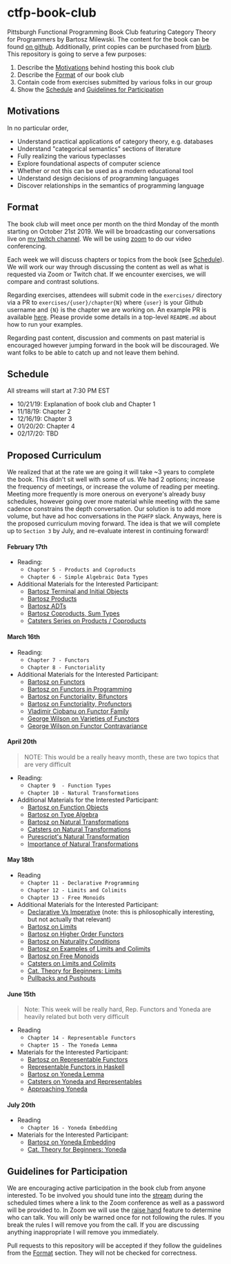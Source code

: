 # ctfp-book-club

Pittsburgh Functional Programming Book Club featuring Category Theory for
Programmers by Bartosz Milewski. The content for the book can be found [on github][book].
Additionally, print copies can be purchased from [blurb][print book].
This repository is going to serve a few purposes:

1. Describe the [Motivations](#motivations) behind hosting this book club
2. Describe the [Format](#format) of our book club
3. Contain code from exercises submitted by various folks in our group
4. Show the [Schedule](#schedule) and [Guidelines for Participation](#guidelines-for-participation)

## Motivations

In no particular order,

- Understand practical applications of category theory, e.g. databases
- Understand "categorical semantics" sections of literature
- Fully realizing the various typeclasses
- Explore foundational aspects of computer science
- Whether or not this can be used as a modern educational tool
- Understand design decisions of programming languages
- Discover relationships in the semantics of programming language

## Format

The book club will meet once per month on the third Monday of the month
starting on October 21st 2019. We will be broadcasting our conversations live
on [my twitch channel][twitch]. We will be using [zoom][zoom] to do our video
conferencing.

Each week we will discuss chapters or topics from the book (see
[Schedule](#schedule)). We will work our way through discussing the content as
well as what is requested via Zoom or Twitch chat. If we encounter exercises,
we will compare and contrast solutions.

Regarding exercises, attendees will submit code in the `exercises/` directory
via a PR to `exercises/{user}/chapter{N}` where `{user}` is your Github
username and `{N}` is the chapter we are working on. An example PR is available
[here][pr1]. Please provide some details in a top-level `README.md` about how
to run your examples.

Regarding past content, discussion and comments on past material is encouraged
however jumping forward in the book will be discouraged. We want folks to be
able to catch up and not leave them behind.

## Schedule

All streams will start at 7:30 PM EST

- 10/21/19: Explanation of book club and Chapter 1
- 11/18/19: Chapter 2
- 12/16/19: Chapter 3
- 01/20/20: Chapter 4
- 02/17/20: TBD

## Proposed Curriculum

We realized that at the rate we are going it will take ~3 years to complete the book. This didn't sit well with some of us. We had 2 options; increase the frequency of meetings, or increase the volume of reading per meeting. Meeting more frequently is more onerous on everyone's already busy schedules, however going over more material while meeting with the same cadence constrains the depth conversation. Our solution is to add more volume, but have ad hoc conversations in the `PGHFP` slack. Anyways, here is the proposed curriculum moving forward. The idea is that we will complete up to `Section 3` by July, and re-evaluate interest in continuing forward!

#### February 17th
- Reading:
    - `Chapter 5 - Products and Coproducts`
    - `Chapter 6 - Simple Algebraic Data Types`
- Additional Materials for the Interested Participant:
    - [Bartosz Terminal and Initial Objects](https://www.youtube.com/watch?v=zer1aFgj4aU)
    - [Bartosz Products](https://www.youtube.com/watch?v=Bsdl_NKbNnU)
    - [Bartosz ADTs](https://www.youtube.com/watch?v=w1WMykh7AxA)
    - [Bartosz Coproducts, Sum Types](https://www.youtube.com/watch?v=LkIRsNj9T-8)
    - [Catsters Series on Products / Coproducts](https://www.youtube.com/watch?v=upCSDIO9pjc)

#### March 16th
- Reading:
    - `Chapter 7 - Functors`
    - `Chapter 8 - Functoriality`
- Additional Materials for the Interested Participant:
    - [Bartosz on Functors](https://www.youtube.com/watch?v=FyoQjkwsy7o)
    - [Bartosz on Functors in Programming](https://www.youtube.com/watch?v=EO86S2EZssc)
    - [Bartosz on Functoriality, Bifunctors](https://www.youtube.com/watch?v=pUQ0mmbIdxs)
    - [Bartosz on Functoriality, Profunctors](https://www.youtube.com/watch?v=wtIKd8AhJOc)
    - [Vladimir Ciobanu on Functor Family](https://cvlad.info/profunctor/)
    - [George Wilson on Varieties of Functors](https://www.youtube.com/watch?v=JUVMiRRq6wU)
    - [George Wilson on Functor Contravariance](https://www.youtube.com/watch?v=IJ_bVVsQhvc)

#### April 20th
> NOTE: This would be a really heavy month, these are two topics
> that are very difficult
- Reading:
    - `Chapter 9  - Function Types`
    - `Chapter 10 - Natural Transformations`
- Additional Materials for the Interested Participant:
    - [Bartosz on Function Objects](https://www.youtube.com/watch?v=REqRzMI26Nw)
    - [Bartosz on Type Algebra](https://www.youtube.com/watch?v=REqRzMI26Nw)
    - [Bartosz on Natural Transformations](https://www.youtube.com/watch?v=2LJC-XD5Ffo)
    - [Catsters on Natural Transformations](https://www.youtube.com/watch?v=FZSUwqWjHCU)
    - [Purescript's Natural Transformation](https://pursuit.purescript.org/packages/purescript-prelude/3.1.0/docs/Data.NaturalTransformation)
    - [Importance of Natural Transformations](https://math.stackexchange.com/questions/1360849/on-the-importance-of-natural-transformations)


#### May 18th
- Reading
    - `Chapter 11 - Declarative Programming`
    - `Chapter 12 - Limits and Colimits`
    - `Chapter 13 - Free Monoids`
- Additional Materials for the Interested Participant:
    - [Declarative Vs Imperative](https://www.youtube.com/watch?v=3XTQSx1A3x8) (note: this is philosophically interesting, but not actually that relevant)
    - [Bartosz on Limits](https://www.youtube.com/watch?v=sx8FELiIPg8)
    - [Bartosz on Higher Order Functors](https://www.youtube.com/watch?v=sx8FELiIPg8)
    - [Bartosz on Naturality Conditions](https://www.youtube.com/watch?v=1AOHbF6Ex8E)
    - [Bartosz on Examples of Limits and Colimits](https://www.youtube.com/watch?v=TtvVHokhSoM)
    - [Bartosz on Free Monoids](https://www.youtube.com/watch?v=FbnN0uomy-A)
    - [Catsters on Limits and Colimits](https://www.youtube.com/watch?v=g47V6qxKQNU)
    - [Cat. Theory for Beginners: Limits](https://www.youtube.com/watch?v=iCnF67nnpek)
    - [Pullbacks and Pushouts](https://www.youtube.com/watch?v=XGysPJvCXOc)

#### June 15th
> Note: This week will be really hard, Rep. Functors
> and Yoneda are heavily related but both very difficult
- Reading
    - `Chapter 14 - Representable Functors`
    - `Chapter 15 - The Yoneda Lemma`
- Materials for the Interested Participant:
    - [Bartosz on Representable Functors](https://www.youtube.com/watch?v=KaBz45nZEZw)
    - [Representable Functors in Haskell](https://hackage.haskell.org/package/representable-functors-3.2.0.2/docs/Data-Functor-Representable.html)
    - [Bartosz on Yoneda Lemma](https://www.youtube.com/watch?v=BiWqNdtptDI)
    - [Catsters on Yoneda and Representables](https://www.youtube.com/watch?v=4QgjKUzyrhM)
    - [Approaching Yoneda](https://www.youtube.com/watch?v=TWFI4aN4h0Q)

#### July 20th
- Reading
    - `Chapter 16 - Yoneda Embedding`
- Materials for the Interested Participant:
    - [Bartosz on Yoneda Embedding](https://www.youtube.com/watch?v=p_ydgYm9-yg)
    - [Cat. Theory for Beginners: Yoneda](https://www.youtube.com/watch?v=h64yZs8ThtQ)


## Guidelines for Participation

We are encouraging active participation in the book club from anyone
interested. To be involved you should tune into the [stream][twitch] during the
scheduled times where a link to the Zoom conference as well as a password will
be provided to. In Zoom we will use the [raise hand][raise hand] feature to
determine who can talk. You will only be warned once for not following the
rules. If you break the rules I will remove you from the call. If you are
discussing anything inappropriate I will remove you immediately.

Pull requests to this repository will be accepted if they follow the
guidelines from the [Format](#format) section. They will not be checked for
correctness.

<!-- Useful links below -->
[book]: https://github.com/hmemcpy/milewski-ctfp-pdf
[print book]: https://www.blurb.com/b/9621951-category-theory-for-programmers-new-edition-hardco
[twitch]: https://www.twitch.tv/chiroptical
[zoom]: https://zoom.us/
[pr1]: https://github.com/barrymoo/ctfp-book-club/pull/1
[raise hand]: https://support.zoom.us/hc/en-us/articles/205566129-Raise-Hand-In-Webinar
